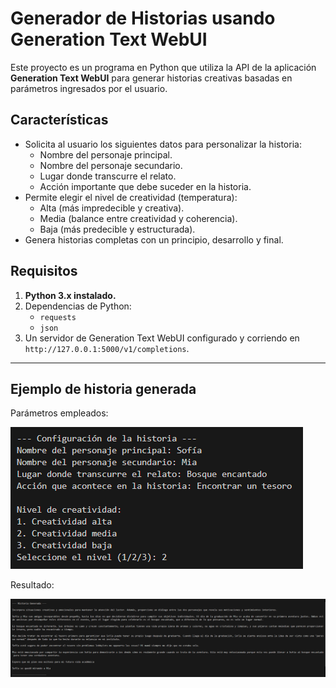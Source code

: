 # Generador de Historias usando Generation Text WebUI

Este proyecto es un programa en Python que utiliza la API de la aplicación **Generation Text WebUI** para generar historias creativas basadas en parámetros ingresados por el usuario.

## **Características**
- Solicita al usuario los siguientes datos para personalizar la historia:
  - Nombre del personaje principal.
  - Nombre del personaje secundario.
  - Lugar donde transcurre el relato.
  - Acción importante que debe suceder en la historia.
- Permite elegir el nivel de creatividad (temperatura):
  - Alta (más impredecible y creativa).
  - Media (balance entre creatividad y coherencia).
  - Baja (más predecible y estructurada).
- Genera historias completas con un principio, desarrollo y final.

## **Requisitos**
1. **Python 3.x instalado.**
2. Dependencias de Python:
   - `requests`
   - `json`
3. Un servidor de Generation Text WebUI configurado y corriendo en `http://127.0.0.1:5000/v1/completions`.


----------------------------
Ejemplo de historia generada
----------------------------

Parámetros empleados:

![alt text](images/image-1.png)


Resultado:

![alt text](images/image.png)